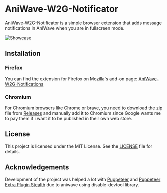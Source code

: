 
# AniWave-W2G-Notificator
AniWave-W2G-Notificator is a simple browser extension that adds message notifications in AniWave when you are in fullscreen mode.

![Showcase](showcase1.png)

## Installation

### Firefox
You can find the extension for Firefox on Mozilla's add-on page: [AniWave-W2G-Notifications](https://addons.mozilla.org/en-US/firefox/addon/aniwave-w2g-notifications/)

### Chromium
For Chromium browsers like Chrome or brave, you need to download the zip file from [Releases](https://github.com/Sandelier/AniWave-W2G-Notificator/releases) and manually add it to Chromium since Google wants me to pay them if i want it to be published in their own web store.

## License

This project is licensed under the MIT License. See the [LICENSE](LICENSE) file for details.

## Acknowledgements

Development of the project was helped a lot with [Puppeteer](https://www.npmjs.com/package/puppeteer) and [Puppeteer Extra Plugin Stealth](https://www.npmjs.com/package/puppeteer-extra-plugin-stealth) due to aniwave using disable-devtool library.
